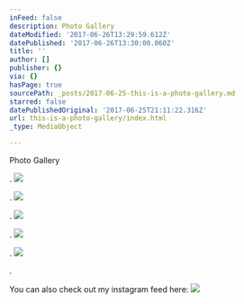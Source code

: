 ```yaml
---
inFeed: false
description: Photo Gallery
dateModified: '2017-06-26T13:29:59.612Z'
datePublished: '2017-06-26T13:30:00.060Z'
title: ''
author: []
publisher: {}
via: {}
hasPage: true
sourcePath: _posts/2017-06-25-this-is-a-photo-gallery.md
starred: false
datePublishedOriginal: '2017-06-25T21:11:22.316Z'
url: this-is-a-photo-gallery/index.html
_type: MediaObject

---
```

Photo Gallery

.
![](https://the-grid-user-content.s3-us-west-2.amazonaws.com/95375b11-692b-4e56-a430-93f9f24f8c28.jpg)

.
![](https://the-grid-user-content.s3-us-west-2.amazonaws.com/7b776e98-e5d2-4ec0-b131-ae3682e34b5c.jpg)

.
![](https://the-grid-user-content.s3-us-west-2.amazonaws.com/9499a99e-32fd-4a98-ad3d-1842f9ff4e6d.jpg)

.
![](https://the-grid-user-content.s3-us-west-2.amazonaws.com/8373c563-7444-495b-8ea8-80b8557e4ac8.jpg)

.
![](https://the-grid-user-content.s3-us-west-2.amazonaws.com/a276f725-c204-467e-bc17-d9422f373677.jpg)

.

You can also check out my instagram feed here:
![](https://imgflo.herokuapp.com/graph/2b2431f8e7ba7b0/d2e687bc7e84589ffcfdff8079f6d9af/noop.jpg?input=https%3A%2F%2Fscontent.cdninstagram.com%2Ft51.2885-19%2F10544280_530953807050529_1178245641_a.jpg)